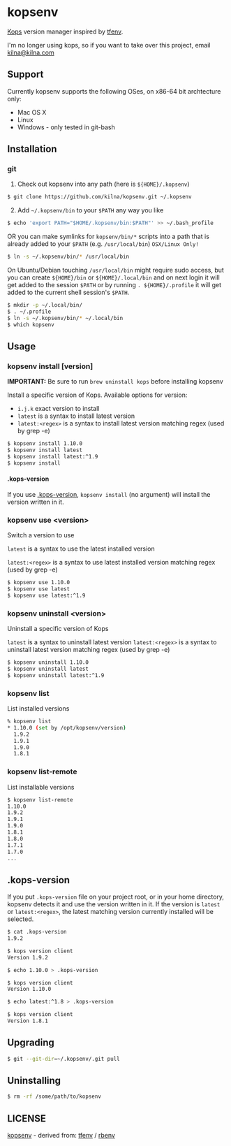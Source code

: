 # kopsenv

[Kops](https://github.com/kubernetes/kops) version manager inspired by [tfenv](https://github.com/Zordrak/tfenv).

I'm no longer using kops, so if you want to take over this project, email kilna@kilna.com

## Support

Currently kopsenv supports the following OSes, on x86-64 bit archtecture only:

- Mac OS X
- Linux
- Windows - only tested in git-bash

## Installation

### git

1. Check out kopsenv into any path (here is `${HOME}/.kopsenv`)

  ```sh
  $ git clone https://github.com/kilna/kopsenv.git ~/.kopsenv
  ```

2. Add `~/.kopsenv/bin` to your `$PATH` any way you like

  ```sh
  $ echo 'export PATH="$HOME/.kopsenv/bin:$PATH"' >> ~/.bash_profile
  ```

  OR you can make symlinks for `kopsenv/bin/*` scripts into a path that is already added to your `$PATH` (e.g. `/usr/local/bin`) `OSX/Linux Only!`

  ```sh
  $ ln -s ~/.kopsenv/bin/* /usr/local/bin
  ```

  On Ubuntu/Debian touching `/usr/local/bin` might require sudo access, but you can create `${HOME}/bin` or `${HOME}/.local/bin` and on next login it will get added to the session `$PATH`
  or by running `. ${HOME}/.profile` it will get added to the current shell session's `$PATH`.

  ```sh
  $ mkdir -p ~/.local/bin/
  $ . ~/.profile
  $ ln -s ~/.kopsenv/bin/* ~/.local/bin
  $ which kopsenv
  ```

## Usage

### kopsenv install [version]


**IMPORTANT:** Be sure to run `brew uninstall kops` before installing kopsenv

Install a specific version of Kops. Available options for version:

- `i.j.k` exact version to install
- `latest` is a syntax to install latest version
- `latest:<regex>` is a syntax to install latest version matching regex (used by grep -e)

```sh
$ kopsenv install 1.10.0
$ kopsenv install latest
$ kopsenv install latest:^1.9
$ kopsenv install
```

#### .kops-version

If you use [.kops-version](#kops-version), `kopsenv install` (no argument) will install the version written in it.


### kopsenv use &lt;version>

Switch a version to use

`latest` is a syntax to use the latest installed version

`latest:<regex>` is a syntax to use latest installed version matching regex (used by grep -e)

```sh
$ kopsenv use 1.10.0
$ kopsenv use latest
$ kopsenv use latest:^1.9
```

### kopsenv uninstall &lt;version>

Uninstall a specific version of Kops

`latest` is a syntax to uninstall latest version
`latest:<regex>` is a syntax to uninstall latest version matching regex (used by grep -e)

```sh
$ kopsenv uninstall 1.10.0
$ kopsenv uninstall latest
$ kopsenv uninstall latest:^1.9
```

### kopsenv list

List installed versions

```sh
% kopsenv list
* 1.10.0 (set by /opt/kopsenv/version)
  1.9.2
  1.9.1
  1.9.0
  1.8.1
```

### kopsenv list-remote

List installable versions

```sh
$ kopsenv list-remote
1.10.0
1.9.2
1.9.1
1.9.0
1.8.1
1.8.0
1.7.1
1.7.0
...
```

## .kops-version

If you put `.kops-version` file on your project root, or in your home directory, kopsenv detects it and use the version written in it. If the version is `latest` or `latest:<regex>`, the latest matching version currently installed will be selected.

```sh
$ cat .kops-version
1.9.2

$ kops version client
Version 1.9.2

$ echo 1.10.0 > .kops-version

$ kops version client
Version 1.10.0

$ echo latest:^1.8 > .kops-version

$ kops version client
Version 1.8.1
```

## Upgrading

```sh
$ git --git-dir=~/.kopsenv/.git pull
```

## Uninstalling

```sh
$ rm -rf /some/path/to/kopsenv
```

## LICENSE

[kopsenv](https://github.com/kilna/kopsenv/blob/master/LICENSE) - derived from: [tfenv](https://github.com/Zordrak/tfenv/blob/master/LICENSE) / [rbenv](https://github.com/rbenv/rbenv/blob/master/LICENSE)


